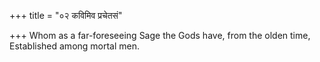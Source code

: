 +++
title = "०२ कविमिव प्रचेतसं"

+++
Whom as a far-foreseeing Sage the Gods have, from the olden time,  
     Established among mortal men.